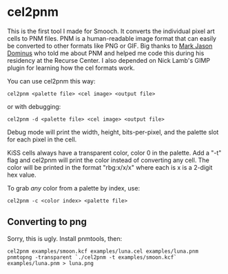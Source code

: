 # cel2pnm

This is the first tool I made for Smooch. It converts the individual pixel
art cells to PNM files. PNM is a human-readable image format that can easily
be converted to other formats like PNG or GIF. Big thanks to [Mark Jason Dominus](http://blog.plover.com/)
 who told me about PNM and helped me code this during his residency at the Recurse
Center. I also depended on Nick Lamb's GIMP plugin for learning how the cel
formats work.

You can use cel2pnm this way:

```(sh)
cel2pnm <palette file> <cel image> <output file>
```
or with debugging:
```(sh)
cel2pnm -d <palette file> <cel image> <output file>
```

Debug mode will print the width, height, bits-per-pixel, and the palette slot
for each pixel in the cell.

KiSS cells always have a transparent color, color 0 in the palette. Add a "-t"
flag and cel2pnm will print the color instead of converting any cell. The
color will be printed in the format "rbg:x/x/x" where each is x is a 2-digit
hex value.

To grab *any* color from a palette by index, use:

```(sh)
cel2pnm -c <color index> <palette file>
```

## Converting to png

Sorry, this is ugly. Install pnmtools, then:

```(sh)
cel2pnm examples/smoon.kcf examples/luna.cel examples/luna.pnm
pnmtopng -transparent `./cel2pnm -t examples/smoon.kcf` examples/luna.pnm > luna.png
```

